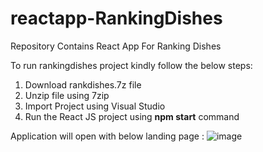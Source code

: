 # reactapp-RankingDishes
Repository Contains React App For Ranking Dishes

To run rankingdishes project kindly follow the below steps:
1) Download rankdishes.7z file
2) Unzip file using 7zip
3) Import Project using Visual Studio
4) Run the React JS project using  **npm start** command

Application will open with below landing page :
![image](https://user-images.githubusercontent.com/65413739/191318886-60b846c9-0b32-437d-ba66-dbaf5cc1bcd0.png)




